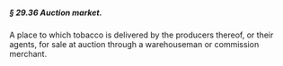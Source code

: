 ##### § 29.36 Auction market. #####

A place to which tobacco is delivered by the producers thereof, or their agents, for sale at auction through a warehouseman or commission merchant.